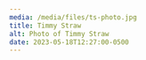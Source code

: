 ```yaml
---
media: /media/files/ts-photo.jpg
title: Timmy Straw
alt: Photo of Timmy Straw
date: 2023-05-18T12:27:00-0500
---
```

